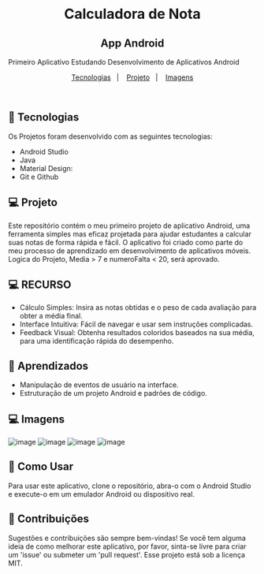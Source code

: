 ﻿﻿
<h1 align="center"> Calculadora de Nota</h1>
<h2 align="center"> App Android </h2>
<p align="center">

Primeiro Aplicativo Estudando Desenvolvimento de Aplicativos Android
</p>

<p align="center">
  <a href="#-tecnologias">Tecnologias</a>&nbsp;&nbsp;&nbsp;|&nbsp;&nbsp;&nbsp;
  <a href="#-projeto">Projeto</a>&nbsp;&nbsp;&nbsp;|&nbsp;&nbsp;&nbsp;
  <a href="#memo-licença">Imagens</a>
</p>

<br>

## 🚀 Tecnologias

Os Projetos foram desenvolvido com as seguintes tecnologias:

- Android Studio
- Java
- Material Design:
- Git e Github

## 💻 Projeto

Este repositório contém o meu primeiro projeto de aplicativo Android, uma ferramenta simples mas eficaz projetada para ajudar estudantes a calcular suas notas de forma rápida e fácil. O aplicativo foi criado como parte do meu processo de aprendizado em desenvolvimento de aplicativos móveis.
Logica do Projeto, Media > 7 e numeroFalta < 20, será aprovado.

## 💻 RECURSO

- Cálculo Simples: Insira as notas obtidas e o peso de cada avaliação para obter a média final.
- Interface Intuitiva: Fácil de navegar e usar sem instruções complicadas.
- Feedback Visual: Obtenha resultados coloridos baseados na sua média, para uma identificação rápida do desempenho.

## 📖 Aprendizados

- Manipulação de eventos de usuário na interface.
- Estruturação de um projeto Android e padrões de código.

## 💻 Imagens
![image](https://github.com/saviocunhaa/CalculadoraDeNotas-appAndroid/assets/12139704/8c2d36f3-bf51-498f-be45-ab72159c799d)
![image](https://github.com/saviocunhaa/CalculadoraDeNotas-appAndroid/assets/12139704/9528ddcc-3d0f-4de6-a1c6-c3fc0e105340)
![image](https://github.com/saviocunhaa/CalculadoraDeNotas-appAndroid/assets/12139704/5490713d-abbc-420d-83d3-7f7337877636)
![image](https://github.com/saviocunhaa/CalculadoraDeNotas-appAndroid/assets/12139704/2a46c816-9853-4fcb-9133-acf6cd54877f)

## 🔖 Como Usar

Para usar este aplicativo, clone o repositório, abra-o com o Android Studio e execute-o em um emulador Android ou dispositivo real.


## :memo: Contribuições

Sugestões e contribuições são sempre bem-vindas! Se você tem alguma ideia de como melhorar este aplicativo, por favor, sinta-se livre para criar um 'issue' ou submeter um 'pull request'.
Esse projeto está sob a licença MIT.

